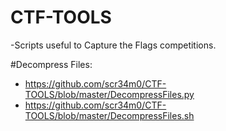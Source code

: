 # CTF-TOOLS
-Scripts useful to Capture the Flags competitions.

#Decompress Files:
  - https://github.com/scr34m0/CTF-TOOLS/blob/master/DecompressFiles.py
  - https://github.com/scr34m0/CTF-TOOLS/blob/master/DecompressFiles.sh
